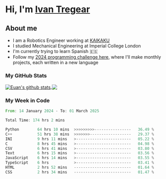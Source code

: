 # Hi, I'm [Ivan Tregear](https://www.linkedin.com/in/ivantregear/)

## About me

* I am a Robotics Engineer working at [KAIKAKU](https://github.com/KAIKAKU-AI)
* I studied Mechanical Engineering at Imperial College London
* I'm currently trying to learn Spanish :es:
* Follow my [2024 programming challenge here](https://github.com/ITregear?tab=repositories), where I'll make monthly projects, each written in a new language


### My GitHub Stats

<a href="#my-github-stats">
  <img align="center" src="https://github-readme-stats.vercel.app/api?username=itregear&count_private=true&show_icons=true&include_all_commits=true&theme=material-palenight" alt="Euan's github stats" />
</a>

<a href="#my-github-stats">
  <img align="center" src="https://github-readme-stats.vercel.app/api/top-langs/?username=itregear&layout=compact&theme=material-palenight" />
</a>

### My Week in Code
<!--START_SECTION:waka-->

```rust
From: 14 January 2024 - To: 01 March 2025

Total Time: 174 hrs 2 mins

Python        64 hrs 10 mins  >>>>>>>>>----------------   36.49 %
C++           51 hrs 38 mins  >>>>>>>------------------   29.37 %
INI           9 hrs 11 mins   >------------------------   05.22 %
C             8 hrs 45 mins   >------------------------   04.98 %
CSV           6 hrs 41 mins   >------------------------   03.80 %
Text          6 hrs 15 mins   >------------------------   03.56 %
JavaScript    6 hrs 14 mins   >------------------------   03.55 %
TypeScript    6 hrs           >------------------------   03.41 %
HTML          2 hrs 52 mins   -------------------------   01.64 %
CSS           2 hrs 34 mins   -------------------------   01.47 %
```

<!--END_SECTION:waka-->
